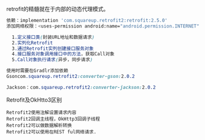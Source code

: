 



retrofit的精髓就在于内部的动态代理模式。



```bash
依赖：implementation 'com.squareup.retrofit2:retrofit:2.5.0' 
添加网络权限：<uses-permission android:name="android.permission.INTERNET" /> 
```



```css
  1.定义接口类(封装URL地址和数据请求)
  2.实列化Retrofit
  3.通过Retrofit实列创建接口服务对象
  4.接口服务对象调用接口中的方法，获取Call对象
  5.Call对象执行请求(异步，同步请求)
```



```css
使用时需要在Gradlr添加依赖
Gsoncom.squareup.retrofit2:converter-gson:2.0.2

Jackson：com.squareup.retrofit2:converter-jackson:2.0.2 
```



Retrofit及OkHtto3区别

```undefined
Retrofit2使用注解设置请求内容
Retrofit2回调主线程，OkHttp3回调子线程
Retrofit2可以做数据解析转换
Retrofit2可以使用在REST ful网络请求.
```









































